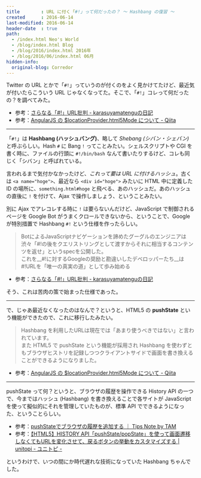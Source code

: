 ```yaml
---
title        : URL に付く「#!」って何だったの？ ～ Hashbang の復習 ～
created      : 2016-06-14
last-modified: 2016-06-14
header-date  : true
path:
  - /index.html Neo's World
  - /blog/index.html Blog
  - /blog/2016/index.html 2016年
  - /blog/2016/06/index.html 06月
hidden-info:
  original-blog: Corredor
---
```


Twitter の URL とかで「`#!`」っていうのが付くのをよく見かけてたけど、最近気が付いたらこういう URL じゃなくなってた。そこで、「`#!`」コレって何だったの？を調べてみた。

- 参考：[さらなる「#!」URL批判 - karasuyamatenguの日記](http://d.hatena.ne.jp/karasuyamatengu/20110212/1297465199)
- 参考：[AngularJS の $locationProvider.html5Mode について - Qiita](http://qiita.com/shogogg/items/542bd6d18f777bcc24bc)

---

「`#!`」は __Hashbang (ハッシュバング)__、略して _Shebang (シバン・シェバン)_ と呼ぶらしい。Hash `#` に Bang `!` ってことみたい。シェルスクリプトや CGI を書く時に、ファイルの行頭に `#!/bin/bash` なんて書いたりするけど、コレも同じく「シバン」と呼ばれている。

言われるまで気付かなかったけど、_これって要は URL に付けるハッシュ_。古くは `<a name="hoge">`、最近なら `<div id="hoge">` みたいに HTML 中に定義した ID の場所に、`something.html#hoge` と飛べる、あのハッシュだ。あのハッシュの直後に `!` を付けて、Ajax で操作しましょう、ということみたい。

別に Ajax でアレコレする時に `!` は要らないんだけど、JavaScript で制御されるページを Google Bot がうまくクロールできないから、ということで、Google が特別措置で Hashbang `#!` という仕様を作ったらしい。

> BotによるJavaScriptナビゲーションを諦めたグーグルのエンジニアは渋々「#!の後をクエリストリングとして渡すからそれに相当するコンテンツを返せ」というspecを公開した。  
> これを__#!に対するGoogleの奨励と勘違いしたデベロッパーたち__は#!URLを「唯一の真実の道」として歩み始める

- 参考：[さらなる「#!」URL批判 - karasuyamatenguの日記](http://d.hatena.ne.jp/karasuyamatengu/20110212/1297465199)

そう、これは苦肉の策で始まった仕様であった。

---

で、じゃあ最近なくなったのはなんで？というと、HTML5 の __pushState__ という機能ができたので、これに移行したみたい。

> Hashbang を利用したURLは現在では「あまり使うべきではない」と言われています。  
> また HTML5 で pushState という機能が採用され Hashbang を使わずともブラウザヒストリを記録しつつクライアントサイドで画面を書き換えることができるようになりました。

- 参考：[AngularJS の $locationProvider.html5Mode について - Qiita](http://qiita.com/shogogg/items/542bd6d18f777bcc24bc)

---

pushState って何？というと、ブラウザの履歴を操作できる History API の一つで、今まではハッシュ (Hashbang) を書き換えることで各サイトが JavaScript を使って擬似的にそれを管理していたものが、標準 API でできるようになった、ということらしい。

- 参考：[pushStateでブラウザの履歴を追加する ｜ Tips Note by TAM](http://www.tam-tam.co.jp/tipsnote/html_css/post5294.html)
- 参考：[【HTML5】HISTORY API「pushState/popState」を使って画面遷移しなくてもURLを変化させて、戻るボタンの挙動をカスタマイズする | unitopi - ユニトピ -](http://unitopi.com/html5-historyapi/)

というわけで、いつの間にか時代遅れな技術になっていた Hashbang ちゃんでした。
